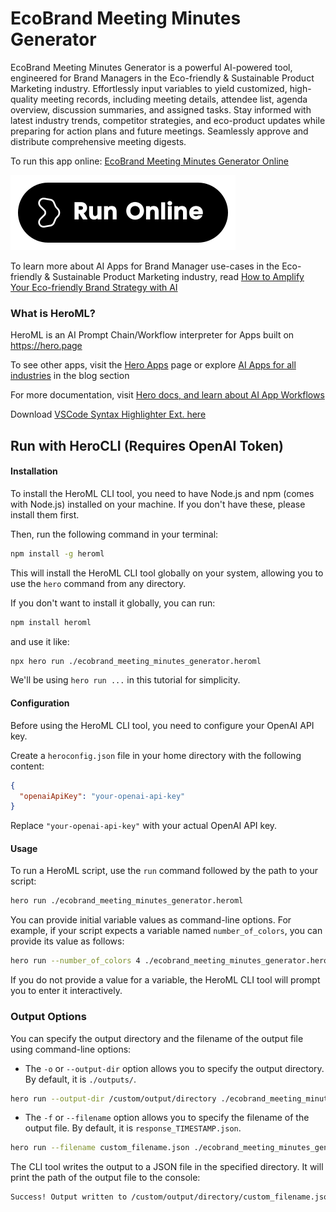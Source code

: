 # EcoBrand Meeting Minutes Generator

EcoBrand Meeting Minutes Generator is a powerful AI-powered tool, engineered for Brand Managers in the Eco-friendly & Sustainable Product Marketing industry. Effortlessly input variables to yield customized, high-quality meeting records, including meeting details, attendee list, agenda overview, discussion summaries, and assigned tasks. Stay informed with latest industry trends, competitor strategies, and eco-product updates while preparing for action plans and future meetings. Seamlessly approve and distribute comprehensive meeting digests.

To run this app online: [EcoBrand Meeting Minutes Generator Online](https://hero.page/app/ecobrand-meeting-minutes-generator-ai-powered-eco-marketing-meeting-digests/p0CANtljoLAfjvstpUNj)

[![Run EcoBrand Meeting Minutes Generator Online](/assets/run.svg)](https://hero.page/app/ecobrand-meeting-minutes-generator-ai-powered-eco-marketing-meeting-digests/p0CANtljoLAfjvstpUNj)

To learn more about AI Apps for Brand Manager use-cases in the Eco-friendly & Sustainable Product Marketing industry, read [How to Amplify Your Eco-friendly Brand Strategy with AI](https://hero.page/blog/ai/eco-friendly-and-sustainable-product-marketing/how-to-amplify-your-eco-friendly-brand-strategy-with-ai/170848)

### What is HeroML?
HeroML is an AI Prompt Chain/Workflow interpreter for Apps built on https://hero.page 

To see other apps, visit the [Hero Apps](https://hero.page/apps) page or explore [AI Apps for all industries](https://hero.page/blog) in the blog section

For more documentation, visit [Hero docs, and learn about AI App Workflows](https://hero.page/tutorials/introduction-to-heroml)

Download [VSCode Syntax Highlighter Ext. here](https://marketplace.visualstudio.com/items?itemName=hero-page.heroml)

## Run with HeroCLI (Requires OpenAI Token)

#### Installation

To install the HeroML CLI tool, you need to have Node.js and npm (comes with Node.js) installed on your machine. If you don't have these, please install them first. 

Then, run the following command in your terminal:

```bash
npm install -g heroml
```

This will install the HeroML CLI tool globally on your system, allowing you to use the `hero` command from any directory.

If you don't want to install it globally, you can run:

```bash
npm install heroml
```

and use it like:

```bash
npx hero run ./ecobrand_meeting_minutes_generator.heroml
```

We'll be using `hero run ...` in this tutorial for simplicity.

#### Configuration

Before using the HeroML CLI tool, you need to configure your OpenAI API key. 

Create a `heroconfig.json` file in your home directory with the following content:

```json
{
  "openaiApiKey": "your-openai-api-key"
}
```

Replace `"your-openai-api-key"` with your actual OpenAI API key.

#### Usage

To run a HeroML script, use the `run` command followed by the path to your script:

```bash
hero run ./ecobrand_meeting_minutes_generator.heroml
```

You can provide initial variable values as command-line options. For example, if your script expects a variable named `number_of_colors`, you can provide its value as follows:

```bash
hero run --number_of_colors 4 ./ecobrand_meeting_minutes_generator.heroml
```

If you do not provide a value for a variable, the HeroML CLI tool will prompt you to enter it interactively.

### Output Options

You can specify the output directory and the filename of the output file using command-line options:

- The `-o` or `--output-dir` option allows you to specify the output directory. By default, it is `./outputs/`.

```bash
hero run --output-dir /custom/output/directory ./ecobrand_meeting_minutes_generator.heroml
```

- The `-f` or `--filename` option allows you to specify the filename of the output file. By default, it is `response_TIMESTAMP.json`.

```bash
hero run --filename custom_filename.json ./ecobrand_meeting_minutes_generator.heroml
```

The CLI tool writes the output to a JSON file in the specified directory. It will print the path of the output file to the console:

```bash
Success! Output written to /custom/output/directory/custom_filename.json
```

